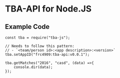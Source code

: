 # TBA-API for Node.JS

## Example Code
```
const tba = require("tba-js");

// Needs to follow this pattern:
// - `<team/person id>:<app description>:<version>`
tba.setAppID("frc4909:tba-api:v0.0.1");

tba.getMatches("2016", "casd", (data) =>{
    console.dir(data);
});
```
